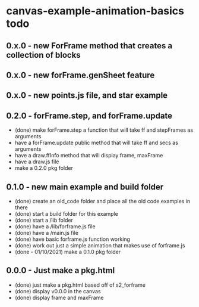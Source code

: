 # canvas-example-animation-basics todo

## 0.x.0 - new ForFrame method that creates a collection of blocks

## 0.x.0 - new forFrame.genSheet feature

## 0.x.0 - new points.js file, and star example

## 0.2.0 - forFrame.step, and forFrame.update
* (done) make forFrame.step a function that will take ff and stepFrames as arguments
* have a forFrame.update public method that will take ff and secs as arguments
* have a draw.ffInfo method that will display frame, maxFrame
* have a draw.js file
* make a 0.2.0 pkg folder

## 0.1.0 - new main example and build folder
* (done) create an old_code folder and place all the old code examples in there
* (done) start a build folder for this example
* (done) start a /lib folder
* (done) have a /lib/forframe.js file
* (done) have a /main.js file
* (done) have basic forframe.js function working
* (done) work out just a simple animation that makes use of forframe.js
* (done - 01/10/2021) make a 0.1.0 pkg folder

## 0.0.0 - Just make a pkg.html
* (done) just make a pkg.html based off of s2_forframe
* (done) display v0.0.0 in the canvas
* (done) display frame and maxFrame